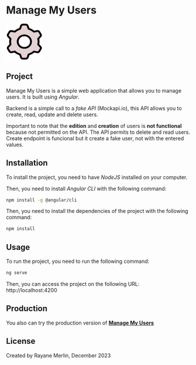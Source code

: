 # Manage My Users

<img src="./src/assets/img/icon.png" width="100" height="100" />

## Project

Manage My Users is a simple web application that allows you to manage users. It is built using _Angular_.

Backend is a simple call to a _fake API_ (Mockapi.io), this API allows you to
create, read, update and delete users.

Important to note that the **edition** and **creation** of users is **not functional** because not permitted on the API. The API permits to delete and read users. Create endpoint is funcional but it create a fake user, not with the entered values.

## Installation

To install the project, you need to have _NodeJS_ installed on your computer.

Then, you need to install _Angular CLI_ with the following command:

```bash
npm install -g @angular/cli
```

Then, you need to install the dependencies of the project with the following command:

```bash
npm install
```

## Usage

To run the project, you need to run the following command:

```bash
ng serve
```

Then, you can access the project on the following URL: http://localhost:4200

## Production

You also can try the production version of **[Manage My Users](https://manage-my-users.vercel.app/)**

## License

Created by Rayane Merlin, December 2023
